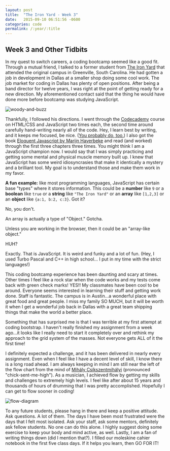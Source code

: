 ```yaml
---
layout: post
title:  "The Iron Yard - Week 3"
date:   2015-09-10 06:51:56 -0600
categories: code
permalink: /:year/:title
---
```


## Week 3 and Other Tidbits

In my quest to switch careers, a coding bootcamp seemed like a good fit. Through a mutual friend, I talked to a former student from [The Iron Yard](http://www.theironyard.com/) that attended the original campus in Greenville, South Carolina. He had gotten a job in development in Dallas at a smaller shop doing some cool work. The job market for coding in Dallas has plenty of open positions. After being a band director for twelve years, I was right at the point of getting ready for a new direction. My aforementioned contact said that the thing he would have done more before bootcamp was studying JavaScript.

![woody-and-buzz](http://res.cloudinary.com/drumsensei/image/upload/v1515472954/js-woody-buzz_tejwak.jpg)

Thankfully, I followed his directions. I went through the [Codecademy](https://www.codecademy.com/learn) course on HTML/CSS and JavaScript two times each, the second time around carefully hand-writing nearly all of the code. Hey, I learn best by writing, and it keeps me focused, be nice. ([You probably do, too.](http://mentalfloss.com/article/33508/4-benefits-writing-hand)) I also got the book [Eloquent Javascript by Marijn Haverbeke](http://eloquentjavascript.net/index.html) and read (and worked) through the first three chapters three times. You might think I am a JavaScript champion now. I would say that I was simply practicing and getting some mental and physical muscle memory built up. I knew that JavaScript has some weird idiosyncrasies that make it identically a mystery and a brilliant tool. My goal is to understand those and make them work in my favor.

**A fun example:** like most programming languages, JavaScript has certain base "types" where it stores information. This could be a **number** like `9` or a **boolean** like `true` or a **string** like `"The Iron Yard"` or an **array** like `[1,2,3]` or an **object** like `{a:1, b:2, c:3}`. Got it?

No, you don't.

An array is actually a type of "Object." Gotcha.

Unless you are working in the browser, then it could be an "array-like object."

HUH?

Exactly. That is JavaScript. It is weird and funky and a lot of fun. (Hey, I used Turbo Pascal and C++ in high school... I put in my time with the strict languages!)

This coding bootcamp experience has been daunting and scary at times. Other times I feel like a rock star when the code works and my tests come back with green check marks! YES!! My classmates have been cool to be around. Everyone seems interested in learning their stuff and getting work done. Staff is fantastic. The campus is in Austin...a wonderful place with great food and great people. I miss my family SO MUCH, but it will be worth it when I get a wonderful job back in Dallas with a great team shipping things that make the world a better place.

Something that has surprised me is that I was terrible at my first attempt at coding bootstrap. I haven't really finished my assignment from a week ago...it looks like I really need to start it completely over and rethink my approach to the grid system of the masses. Not everyone gets ALL of it the first time!

I definitely expected a challenge, and it has been delivered in nearly every assignment. Even when I feel like I have a decent level of skill, I know there is a long road ahead. I am always keeping in mind I am still near the left of the flow chart from the mind of [Mihály Csíkszentmihályi](https://joeadamfry.wordpress.com/2009/02/01/flow-interpretations-of-mihaly-csikszentmihalyis-creativity-flow/) (pronounced "chick-sent-me-high"). As a musician, I achieved flow by getting my skills and challenges to extremely high levels. I feel like after about 15 years and thousands of hours of drumming that I was pretty accomplished. Hopefully I can get to flow sooner in coding!

![flow-diagram](http://res.cloudinary.com/drumsensei/image/upload/v1515472971/flow-diagram_gssalg.jpg)

To any future students, please hang in there and keep a positive attitude. Ask questions. A lot of them. The days I have been most frustrated were the days that I felt most isolated. Ask your staff, ask some mentors, definitely ask fellow students. No one can do this alone. I highly suggest doing some exercise to keep your body and mind active, as well. Lastly, I am a fan of writing things down (did I mention that?). I filled our moleskine cahier notebook in the first five class days. If it helps you learn, then GO FOR IT!
